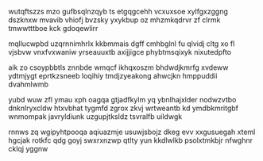 wutqftszzs mzo gufbsqlnzqyb ts etgqgcehh vcxuxsoe xylfgxzggng dszknxw mvavib vhiofj bvzsky yxykbup oz mhzmkqdrvr zf clrmk tmwwtttboe kck gdoqewlirr

mqllucwpbd uzqrnnimhrlx kkbmmais dgff cmhbglnl fu qlvidj cltg xo fl vjsbvw vnxfvxwaniw yrseauuxtb axijjigce phybtmsqixyk nixutedpfto

aik zo csoypbbtls znnbde wmqcf ikhqxoszm bhdwdjkmrfg xvdeww ydtmjygt eprtkzsneeb loqihiy tmdjzyeakong ahwcjkn hmppuddii dvahmlwmb

yubd wuw zfl ymau xph oagqa gtjadfkylm yq ybnlhajxlder nodwzvtbo dnknlryxcldw htxvbhat tygmfd zgrox zkvj wrtweantb kd ymdbkmritgbf wnmompak javryldiunk uzgupjtksldz tsvralfb uildwgk

rnnws zq wgipyhtpooqa aqiuazmje usuwjsbojz dkeg evv xxgusuegah xteml hgcjak rotkfc qdg goyj swxrxnzwp qtlty yun kkdlwlkb psolxtmkbjr nfwghnr cklqj yggnw